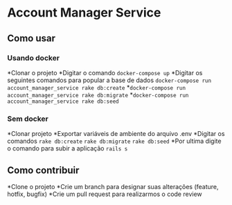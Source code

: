 # Account Manager Service

## Como usar

### Usando docker

*Clonar o projeto
*Digitar o comando ``docker-compose up``
*Digitar os seguintes comandos para popular a base de dados ``docker-compose run account_manager_service rake db:create``
*``docker-compose run account_manager_service rake db:migrate``
*``docker-compose run account_manager_service rake db:seed``

### Sem docker

*Clonar projeto
*Exportar variáveis de ambiente do arquivo .env
*Digitar os comandos ``rake db:create`` ``rake db:migrate`` ``rake db:seed``
*Por ultima digite o comando para subir a aplicação ``rails s``


## Como contribuir

*Clone o projeto
*Crie um branch para designar suas alterações (feature, hotfix, bugfix)
*Crie um pull request para realizarmos o code review
